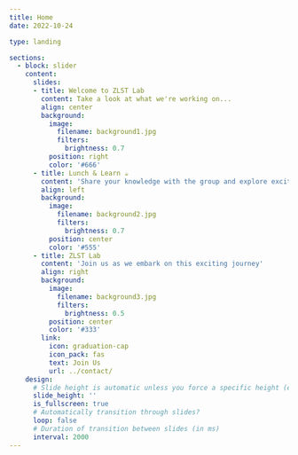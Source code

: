 ```yaml
---
title: Home
date: 2022-10-24

type: landing

sections:
  - block: slider
    content:
      slides:
      - title: Welcome to ZLST Lab
        content: Take a look at what we're working on...
        align: center
        background:
          image:
            filename: background1.jpg
            filters:
              brightness: 0.7
          position: right
          color: '#666'
      - title: Lunch & Learn ☕️
        content: 'Share your knowledge with the group and explore exciting new topics together!'
        align: left
        background:
          image:
            filename: background2.jpg
            filters:
              brightness: 0.7
          position: center
          color: '#555'
      - title: ZLST Lab
        content: 'Join us as we embark on this exciting journey'
        align: right
        background:
          image:
            filename: background3.jpg
            filters:
              brightness: 0.5
          position: center
          color: '#333'
        link:
          icon: graduation-cap
          icon_pack: fas
          text: Join Us
          url: ../contact/
    design:
      # Slide height is automatic unless you force a specific height (e.g. '400px')
      slide_height: ''
      is_fullscreen: true
      # Automatically transition through slides?
      loop: false
      # Duration of transition between slides (in ms)
      interval: 2000
---
```

